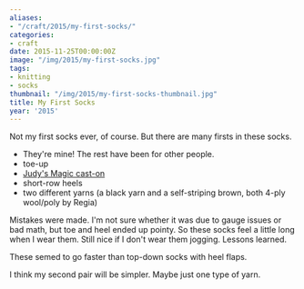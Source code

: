 ```yaml
---
aliases:
- "/craft/2015/my-first-socks/"
categories:
- craft
date: 2015-11-25T00:00:00Z
image: "/img/2015/my-first-socks.jpg"
tags:
- knitting
- socks
thumbnail: "/img/2015/my-first-socks-thumbnail.jpg"
title: My First Socks
year: '2015'
---
```

Not my first socks ever, of course. But there are many firsts in these socks.
<!--more-->

* They're mine! The rest have been for other people.
* toe-up
* [Judy's Magic cast-on][]
* short-row heels
* two different yarns (a black yarn and a self-striping brown, both 4-ply wool/poly by Regia)

Mistakes were made. I'm not sure whether it was due to gauge issues or bad
math, but toe and heel ended up pointy. So these socks feel a little long
when I wear them. Still nice if I don't wear them jogging. Lessons learned.

These semed to go faster than top-down socks with heel flaps.

I think my second pair will be simpler. Maybe just one type of yarn.

[Judy's Magic cast-on]: http://www.doctorwhoscarf.com/s12.html
